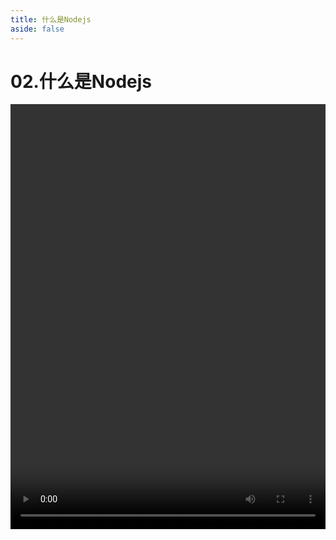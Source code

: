 ```yaml
---
title: 什么是Nodejs
aside: false
---
```


# 02.什么是Nodejs

<video autoplay src="http://qn.chinavanes.com/nodejs/module-1/02.什么是Nodejs.mp4" controls controlsList="nodownload" width="100%" height="680"/>

